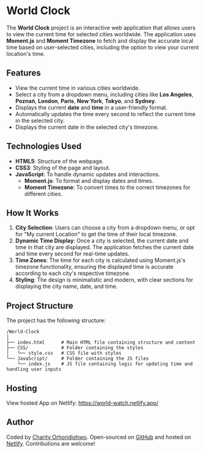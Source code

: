 # World Clock

The **World Clock** project is an interactive web application that allows users to view the current time for selected cities worldwide. The application uses **Moment.js** and **Moment Timezone** to fetch and display the accurate local time based on user-selected cities, including the option to view your current location's time.

## Features

- View the current time in various cities worldwide.
- Select a city from a dropdown menu, including cities like **Los Angeles**, **Poznań**, **London**, **Paris**, **New York**, **Tokyo**, and **Sydney**.
- Displays the current **date** and **time** in a user-friendly format.
- Automatically updates the time every second to reflect the current time in the selected city.
- Displays the current date in the selected city's timezone.

## Technologies Used

- **HTML5**: Structure of the webpage.
- **CSS3**: Styling of the page and layout.
- **JavaScript**: To handle dynamic updates and interactions.
  - **Moment.js**: To format and display dates and times.
  - **Moment Timezone**: To convert times to the correct timezones for different cities.
  
## How It Works

1. **City Selection**: Users can choose a city from a dropdown menu, or opt for "My current Location" to get the time of their local timezone.
2. **Dynamic Time Display**: Once a city is selected, the current date and time in that city are displayed. The application fetches the current date and time every second for real-time updates.
3. **Time Zones**: The time for each city is calculated using Moment.js's timezone functionality, ensuring the displayed time is accurate according to each city's respective timezone.
4. **Styling**: The design is minimalistic and modern, with clear sections for displaying the city name, date, and time.


## Project Structure

The project has the following structure:
```
/World-Clock
│
├── index.html      # Main HTML file containing structure and content
├── CSS/            # Folder containing the styles
│   └── style.css   # CSS file with styles
└── JavaScript/     # Folder containing the JS files
    └── index.js    # JS file containing logic for updating time and handling user inputs
```

## Hosting
View hosted App on Netlify: https://world-watch.netlify.app/

## Author
Coded by [Charity Orhoridiohwo](https://www.linkedin.com/in/charity-orhoridiohwo-548873150/). Open-sourced on [GitHub](https://github.com/CharityO3/World-Clock) and hosted on [Netlify](https://world-watch.netlify.app/). Contributions are welcome!
